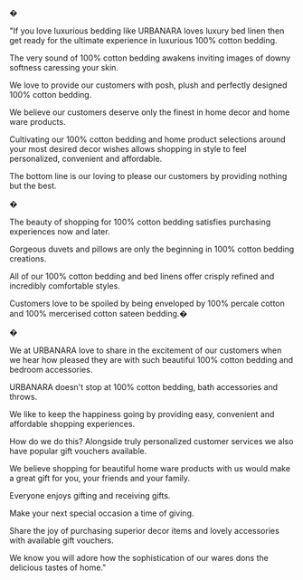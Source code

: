 �

"If you love luxurious bedding like URBANARA loves luxury bed linen then get ready for the ultimate experience in luxurious 100% cotton bedding.

The very sound of 100% cotton bedding awakens inviting images of downy softness caressing your skin.

We love to provide our customers with posh, plush and perfectly designed 100% cotton bedding.

We believe our customers deserve only the finest in home decor and home ware products.

Cultivating our 100% cotton bedding and home product selections around your most desired decor wishes allows shopping in style to feel personalized, convenient and affordable.

The bottom line is our loving to please our customers by providing nothing but the best.

�

The beauty of shopping for 100% cotton bedding satisfies purchasing experiences now and later.

Gorgeous duvets and pillows are only the beginning in 100% cotton bedding creations.

All of our 100% cotton bedding and bed linens offer crisply refined and incredibly comfortable styles.

Customers love to be spoiled by being enveloped by 100% percale cotton and 100% mercerised cotton sateen bedding.�

�

We at URBANARA love to share in the excitement of our customers when we hear how pleased they are with such beautiful 100% cotton bedding and bedroom accessories.

URBANARA doesn't stop at 100% cotton bedding, bath accessories and throws.

We like to keep the happiness going by providing easy, convenient and affordable shopping experiences.

How do we do this? Alongside truly personalized customer services we also have popular gift vouchers available.

We believe shopping for beautiful home ware products with us would make a great gift for you, your friends and your family.

Everyone enjoys gifting and receiving gifts.

Make your next special occasion a time of giving.

Share the joy of purchasing superior decor items and lovely accessories with available gift vouchers.

We know you will adore how the sophistication of our wares dons the delicious tastes of home."

